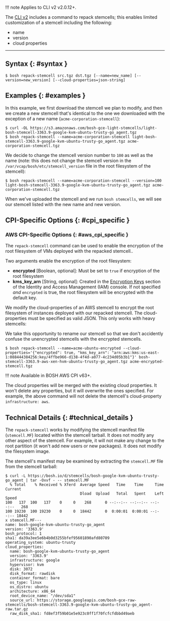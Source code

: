 !!! note
    Applies to CLI v2 v2.0.12+.

The [CLI v2](cli-v2.md) includes a command to repack stemcells; this enables limited customization of a stemcell including the following:

- name
- version
- cloud properties

---
## Syntax {: #syntax }

```shell
$ bosh repack-stemcell src.tgz dst.tgz [--name=new_name] [--version=new_version] [--cloud-properties=json-string]
```

## Examples {: #examples }

In this example, we first download the stemcell we plan to modify, and then we create a new stemcell that's identical to the one we downloaded with the exception of a new name (`acme-corporation-stemcell`):

```shell
$ curl -OL https://s3.amazonaws.com/bosh-gce-light-stemcells/light-bosh-stemcell-3363.9-google-kvm-ubuntu-trusty-go_agent.tgz
$ bosh repack-stemcell --name=acme-corporation-stemcell light-bosh-stemcell-3363.9-google-kvm-ubuntu-trusty-go_agent.tgz acme-corporation-stemcell.tgz
```

We decide to change the stemcell version number to `100` as well as the name (note: this does not change the stemcell version in the `/var/vcap/bosh/etc/stemcell_version` file in the root filesystem of the stemcell):

```shell
$ bosh repack-stemcell --name=acme-corporation-stemcell --version=100 light-bosh-stemcell-3363.9-google-kvm-ubuntu-trusty-go_agent.tgz acme-corporation-stemcell.tgz
```

When we've uploaded the stemcell and we run `bosh stemcells`, we will see our stemcell listed with the new name and new version.

## CPI-Specific Options {: #cpi_specific }

### AWS CPI-Specific Options {: #aws_cpi_specific }

The `repack-stemcell` command can be used to enable the encryption of the root filesystem of VMs deployed with the repacked stemcell..

Two arguments enable the encryption of the root filesystem:

* **encrypted** [Boolean, optional]: Must be set to `true` if encryption of the root filesystem
* **kms\_key\_arn** [String, optional]: Created in the [Encryption Keys](https://console.aws.amazon.com/iam/home#encryptionKeys) section of the Identity and Access Management (IAM) console. If not specified _and_ `encrypted` is true, the root filesystem will be encrypted with the default key.

We modify the cloud-properties of an AWS stemcell to encrypt the root filesystem of instances deployed with our repacked stemcell. The cloud-properties must be specified as valid JSON. This only works with heavy stemcells:

We take this opportunity to rename our stemcell so that we don't accidently confuse the unencrypted stemcells with the encrypted stemcells.

```shell
$ bosh repack-stemcell --name=acme-ubuntu-encrypted --cloud-properties='{"encrypted": true, "kms_key_arn": "arn:aws:kms:us-east-1:088444384256:key/4ffbe966-d138-4f4d-a077-4c234d05b3b1"}' bosh-stemcell-3363.9-aws-xen-hvm-ubuntu-trusty-go_agent.tgz acme-encrypted-stemcell.tgz
```

!!! note
    Available in BOSH AWS CPI v63+.

The cloud properties will be merged with the existing cloud properties. It won't delete any properties, but it will overwrite the ones specified. For example, the above command will not delete the stemcell's cloud-property `infrastructure: aws`.

## Technical Details {: #technical_details }

The `repack-stemcell` works by modifying the stemcell manifest file (`stemcell.MF`) located within the stemcell tarball. It does not modify any other aspect of the stemcell. For example, it will not make any change to the root partition (it won't add new users or new packages). It does not modify the filesystem image.

The stemcell's manifest may be examined by extracting the `stemcell.MF` file from the stemcell tarball:

```shell
$ curl -L https://bosh.io/d/stemcells/bosh-google-kvm-ubuntu-trusty-go_agent | tar -Oxvf - -- stemcell.MF
  % Total    % Received % Xferd  Average Speed   Time    Time     Time  Current
                                 Dload  Upload   Total   Spent    Left  Speed
100   137  100   137    0     0    268      0 --:--:-- --:--:-- --:--:--   268
100 19230  100 19230    0     0  18442      0  0:00:01  0:00:01 --:--:-- 18442
x stemcell.MF---
name: bosh-google-kvm-ubuntu-trusty-go_agent
version: '3363.9'
bosh_protocol: 1
sha1: da39a3ee5e6b4b0d3255bfef95601890afd80709
operating_system: ubuntu-trusty
cloud_properties:
  name: bosh-google-kvm-ubuntu-trusty-go_agent
  version: '3363.9'
  infrastructure: google
  hypervisor: kvm
  disk: 3072
  disk_format: rawdisk
  container_format: bare
  os_type: linux
  os_distro: ubuntu
  architecture: x86_64
  root_device_name: "/dev/sda1"
  source_url: https://storage.googleapis.com/bosh-gce-raw-stemcells/bosh-stemcell-3363.9-google-kvm-ubuntu-trusty-go_agent-raw.tar.gz
  raw_disk_sha1: fd8ef3f59b01e5e923c0ff1f70fcfcfdbbd49aeb
```
